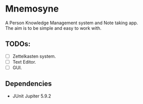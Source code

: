 # Mnemosyne
A Person Knowledge Management system and Note taking app.  
The aim is to be simple and easy to work with. 

## TODOs:
- [ ] Zettelkasten system.
- [ ] Text Editor.
- [ ] GUI.

## Dependencies
- JUnit Jupiter 5.9.2
